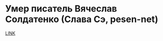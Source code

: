 # Умер писатель Вячеслав Солдатенко (Слава Сэ, pesen-net)



[LINK](https://varlamov.ru/4294353.html)